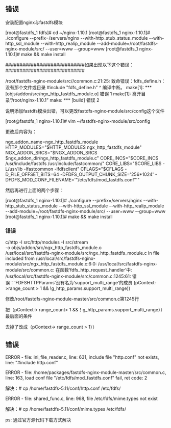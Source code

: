## 错误

安装配置nginx与fastdfs模块

[root@fastdfs_1 fdfs]# cd ~/nginx-1.10.1
[root@fastdfs_1 nginx-1.10.1]# ./configure --prefix=/servers/nginx  --with-http_stub_status_module --with-http_ssl_module --with-http_realip_module  --add-module=/root/fastdfs-nginx-module/src/ --user=www --group=www
[root@fastdfs_1 nginx-1.10.1]# make && make install

 

\############################如果出现以下这个错误：############################

/root/fastdfs-nginx-module/src//common.c:21:25: 致命错误：fdfs_define.h：没有那个文件或目录
 \#include "fdfs_define.h"
                         ^
编译中断。
make[1]: *** [objs/addon/src/ngx_http_fastdfs_module.o] 错误 1
make[1]: 离开目录“/root/nginx-1.10.1”
make: *** [build] 错误 2

 

说明添加fastdfs模块出错，可以更改fastdfs-nginx-module/src/config这个文件

[root@fastdfs_1 nginx-1.10.1]# vim ~/fastdfs-nginx-module/src/config

更改后内容为：

ngx_addon_name=ngx_http_fastdfs_module
HTTP_MODULES="$HTTP_MODULES ngx_http_fastdfs_module"
NGX_ADDON_SRCS="$NGX_ADDON_SRCS $ngx_addon_dir/ngx_http_fastdfs_module.c"
CORE_INCS="$CORE_INCS /usr/include/fastdfs /usr/include/fastcommon/"
CORE_LIBS="$CORE_LIBS -L/usr/lib -lfastcommon -lfdfsclient"
CFLAGS="$CFLAGS -D_FILE_OFFSET_BITS=64 -DFDFS_OUTPUT_CHUNK_SIZE='256*1024' -DFDFS_MOD_CONF_FILENAME='\"/etc/fdfs/mod_fastdfs.conf\"'"

 

然后再进行上面的两个步骤：

[root@fastdfs_1 nginx-1.10.1]# ./configure --prefix=/servers/nginx  --with-http_stub_status_module --with-http_ssl_module --with-http_realip_module  --add-module=/root/fastdfs-nginx-module/src/ --user=www --group=www
[root@fastdfs_1 nginx-1.10.1]# make && make install





### 错误



c/http -I src/http/modules -I src/stream \
        -o objs/addon/src/ngx_http_fastdfs_module.o \
        /usr/local/src/fastdfs-nginx-module/src/ngx_http_fastdfs_module.c
In file included from /usr/local/src/fastdfs-nginx-module/src/ngx_http_fastdfs_module.c:6:0:
/usr/local/src/fastdfs-nginx-module/src/common.c: 在函数‘fdfs_http_request_handler’中:
/usr/local/src/fastdfs-nginx-module/src/common.c:1245:61: 错误：‘FDFSHTTPParams’没有名为‘support_multi_range’的成员
                 (pContext->range_count > 1 && !g_http_params.support_multi_range))



修改/root/fastdfs-nginx-module-master/src/common.c第1245行

把（pContext-> range_count> 1 &&！g_http_params.support_multi_range））最后面的条件

去掉了改成（pContext-> range_count > 1））





## 错误

ERROR - file: ini_file_reader.c, line: 631, include file "http.conf" not exists, line: "#include http.conf"

ERROR - file: /home/packages/fastdfs-nginx-module-master/src/common.c, line: 163, load conf file "/etc/fdfs/mod_fastdfs.conf" fail, ret code: 2



解决：# cp /home/fastdfs-5.11/conf/http.conf /etc/fdfs/

 ERROR - file: shared_func.c, line: 968, file /etc/fdfs/mime.types not exist

解决：# cp /home/fastdfs-5.11/conf/mime.types /etc/fdfs/



ps: 通过官方源代码下载方式解决